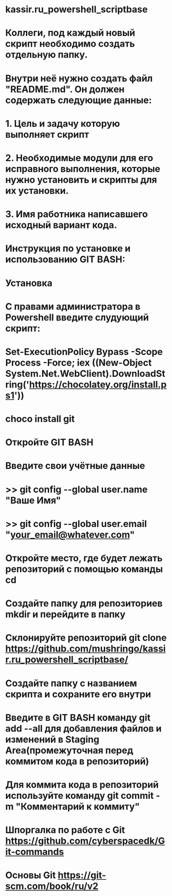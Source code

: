 # kassir.ru_powershell_scriptbase

# Коллеги, под каждый новый скрипт необходимо создать отдельную папку. 
# Внутри неё нужно создать файл "README.md". Он должен содержать следующие данные:
# 1. Цель и задачу которую выполняет скрипт
# 2. Необходимые модули для его исправного выполнения, которые нужно установить и скрипты для их установки.
# 3. Имя работника написавшего исходный вариант кода.
# Инструкция по установке и использованию GIT BASH:
# Установка
# C правами администратора в Powershell введите слудующий скрипт:
# Set-ExecutionPolicy Bypass -Scope Process -Force; iex ((New-Object System.Net.WebClient).DownloadString('https://chocolatey.org/install.ps1'))
# choco install git
# Откройте GIT BASH
# Введите свои учётные данные
# >> git config --global user.name "Ваше Имя"
# >> git config --global user.email "your_email@whatever.com"
# Откройте место, где будет лежать репозиторий с помощью команды cd
# Создайте папку для репозиториев mkdir и перейдите в папку
# Cклонируйте репозиторий git clone https://github.com/mushringo/kassir.ru_powershell_scriptbase/
# Создайте папку с названием скрипта и сохраните его внутри
# Введите в GIT BASH команду git add --all для добавления файлов и изменений в Staging Area(промежуточная перед коммитом кода в репозиторий)
# Для коммита кода в репозиторий используйте команду git commit -m "Комментарий к коммиту"
# Шпоргалка по работе с Git https://github.com/cyberspacedk/Git-commands
# Основы Git https://git-scm.com/book/ru/v2
